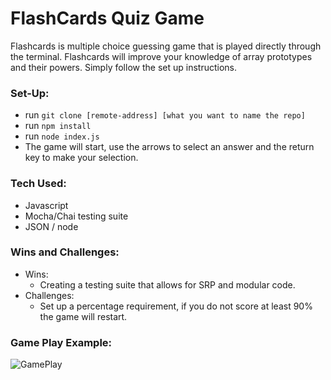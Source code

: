 # FlashCards Quiz Game
  Flashcards is multiple choice guessing game that is played directly through the terminal. Flashcards will improve your knowledge of array prototypes and their powers. Simply follow the set up instructions.

### Set-Up:
  - run `git clone [remote-address] [what you want to name the repo]` 
  - run `npm install`
  - run `node index.js`
  - The game will start, use the arrows to select an answer and the return key to make your selection.

### Tech Used:
  - Javascript 
  - Mocha/Chai testing suite
  - JSON / node

### Wins and Challenges:
  - Wins:
    - Creating a testing suite that allows for SRP and modular code.
  - Challenges:
    - Set up a percentage requirement, if you do not score at least 90% the game will restart.

### Game Play Example:

![GamePlay](gameplayGIF.gif)
